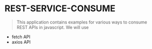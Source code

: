 # REST-SERVICE-CONSUME
> This application contains examples for various ways to consume REST APIs in javascript. We will use
- fetch API
- axios API

